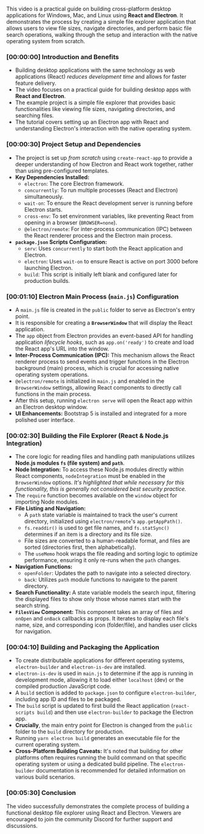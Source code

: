 This video is a practical guide on building cross-platform desktop applications for Windows, Mac, and Linux using **React and Electron**. It demonstrates the process by creating a simple file explorer application that allows users to view file sizes, navigate directories, and perform basic file search operations, walking through the setup and interaction with the native operating system from scratch.

### [00:00:00] Introduction and Benefits
*   Building desktop applications with the same technology as web applications (React) *reduces development time* and allows for faster feature delivery.
*   The video focuses on a practical guide for building desktop apps with **React and Electron**.
*   The example project is a simple file explorer that provides basic functionalities like viewing file sizes, navigating directories, and searching files.
*   The tutorial covers setting up an Electron app with React and understanding Electron's interaction with the native operating system.

### [00:00:30] Project Setup and Dependencies
*   The project is set up *from scratch* using `create-react-app` to provide a deeper understanding of how Electron and React work together, rather than using pre-configured templates.
*   **Key Dependencies Installed:**
    *   `electron`: The core Electron framework.
    *   `concurrently`: To run multiple processes (React and Electron) simultaneously.
    *   `wait-on`: To ensure the React development server is running before Electron starts.
    *   `cross-env`: To set environment variables, like preventing React from opening in a browser (`BROWSER=none`).
    *   `@electron/remote`: For inter-process communication (IPC) between the React renderer process and the Electron main process.
*   **`package.json` Scripts Configuration:**
    *   `serv`: Uses `concurrently` to start both the React application and Electron.
    *   `electron`: Uses `wait-on` to ensure React is active on port 3000 before launching Electron.
    *   `build`: This script is initially left blank and configured later for production builds.

### [00:01:10] Electron Main Process (`main.js`) Configuration
*   A `main.js` file is created in the `public` folder to serve as Electron's entry point.
*   It is responsible for creating a **`BrowserWindow`** that will display the React application.
*   The `app` object from Electron provides an event-based API for handling application *lifecycle hooks*, such as `app.on('ready')` to create and load the React app's URL into the window.
*   **Inter-Process Communication (IPC):** This mechanism allows the React renderer process to send events and trigger functions in the Electron background (main) process, which is crucial for accessing native operating system operations.
*   `@electron/remote` is initialized in `main.js` and enabled in the `BrowserWindow` settings, allowing React components to directly call functions in the main process.
*   After this setup, running `electron serve` will open the React app within an Electron desktop window.
*   **UI Enhancements:** Bootstrap 5 is installed and integrated for a more polished user interface.

### [00:02:30] Building the File Explorer (React & Node.js Integration)
*   The core logic for reading files and handling path manipulations utilizes **Node.js modules `fs` (file system) and `path`**.
*   **Node Integration:** To access these Node.js modules directly within React components, `nodeIntegration` must be enabled in the `BrowserWindow` options. *It's highlighted that while necessary for this functionality, this is generally not considered best security practice.*
*   The `require` function becomes available on the `window` object for importing Node modules.
*   **File Listing and Navigation:**
    *   A `path` state variable is maintained to track the user's current directory, initialized using `electron/remote`'s `app.getAppPath()`.
    *   `fs.readdir()` is used to get file names, and `fs.statSync()` determines if an item is a directory and its file size.
    *   File sizes are converted to a human-readable format, and files are sorted (directories first, then alphabetically).
    *   The `useMemo` hook wraps the file reading and sorting logic to optimize performance, ensuring it only re-runs when the `path` changes.
*   **Navigation Functions:**
    *   `openFolder`: Updates the path to navigate into a selected directory.
    *   `back`: Utilizes `path` module functions to navigate to the parent directory.
*   **Search Functionality:** A state variable models the search input, filtering the displayed files to show only those whose names start with the search string.
*   **`FilesView` Component:** This component takes an array of files and `onOpen` and `onBack` callbacks as props. It iterates to display each file's name, size, and corresponding icon (folder/file), and handles user clicks for navigation.

### [00:04:10] Building and Packaging the Application
*   To create distributable applications for different operating systems, `electron-builder` and `electron-is-dev` are installed.
*   `electron-is-dev` is used in `main.js` to determine if the app is running in development mode, allowing it to load either `localhost` (dev) or the compiled production JavaScript code.
*   A `build` section is added to `package.json` to configure `electron-builder`, including app ID and files to be packaged.
*   The `build` script is updated to first build the React application (`react-scripts build`) and then use `electron-builder` to package the Electron app.
*   **Crucially**, the main entry point for Electron is changed from the `public` folder to the `build` directory for production.
*   Running `yarn electron build` generates an executable file for the current operating system.
*   **Cross-Platform Building Caveats:** It's noted that building for other platforms often requires running the build command on that specific operating system or using a dedicated build pipeline. The `electron-builder` documentation is recommended for detailed information on various build scenarios.

### [00:05:30] Conclusion
The video successfully demonstrates the complete process of building a functional desktop file explorer using React and Electron. Viewers are encouraged to join the community Discord for further support and discussions.